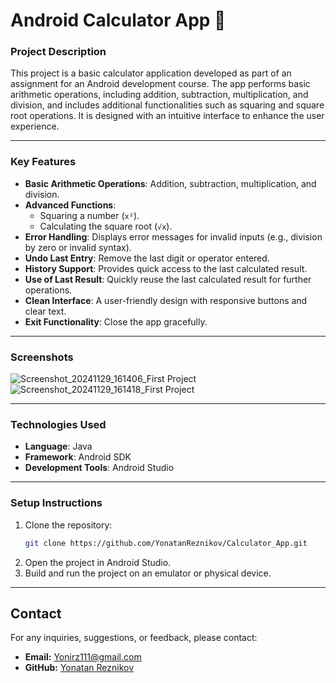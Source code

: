 # Android Calculator App 🧮

### **Project Description**
This project is a basic calculator application developed as part of an assignment for an Android development course.  The app performs basic arithmetic operations, including addition, subtraction, multiplication, and division, and includes additional functionalities such as squaring and square root operations. It is designed with an intuitive interface to enhance the user experience.

---

### **Key Features**
- **Basic Arithmetic Operations**: Addition, subtraction, multiplication, and division.
- **Advanced Functions**:
  - Squaring a number (`x²`).
  - Calculating the square root (`√x`).
- **Error Handling**: Displays error messages for invalid inputs (e.g., division by zero or invalid syntax).
- **Undo Last Entry**: Remove the last digit or operator entered.
- **History Support**: Provides quick access to the last calculated result.
- **Use of Last Result**: Quickly reuse the last calculated result for further operations.
- **Clean Interface**: A user-friendly design with responsive buttons and clear text.
- **Exit Functionality**: Close the app gracefully.

---

### **Screenshots**

![Screenshot_20241129_161406_First Project](https://github.com/user-attachments/assets/0ccb7d7a-3ceb-4940-ab5d-16a3c45c257f)![Screenshot_20241129_161418_First Project](https://github.com/user-attachments/assets/07687a26-3b08-465f-b4ac-c1e67d2e9a43)

---

### **Technologies Used**
- **Language**: Java
- **Framework**: Android SDK
- **Development Tools**: Android Studio

---

### **Setup Instructions**
1. Clone the repository:
   ```bash
   git clone https://github.com/YonatanReznikov/Calculator_App.git
2. Open the project in Android Studio.
3. Build and run the project on an emulator or physical device.

---

## Contact

For any inquiries, suggestions, or feedback, please contact:

- **Email:** Yonirz111@gmail.com
- **GitHub:** [Yonatan Reznikov](https://github.com/YonatanReznikov)

